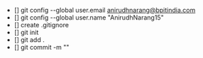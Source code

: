 - [] git config --global user.email anirudhnarang@bpitindia.com
- [] git config --global user.name "AnirudhNarang15"
- [] create .gitignore 
- [] git init
- [] git add .
- [] git commit -m ""